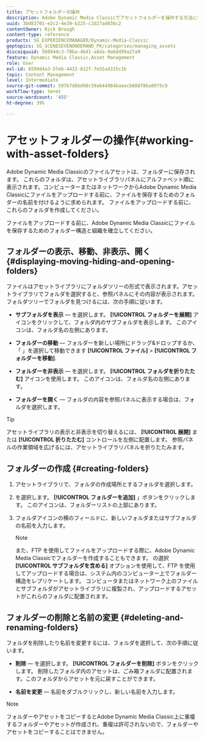 ```yaml
---
title: アセットフォルダーの操作
description: Adobe Dynamic Media Classicでアセットフォルダーを操作する方法について説明します。
uuid: 3bd83701-e2c2-4e39-b225-c2d27ad836c2
contentOwner: Rick Brough
content-type: reference
products: SG_EXPERIENCEMANAGER/Dynamic-Media-Classic
geptopics: SG_SCENESEVENONDEMAND_PK/categories/managing_assets
discoiquuid: 588944c3-78ba-4bd1-a8da-9a6dd99a27a9
feature: Dynamic Media Classic,Asset Management
role: User
exl-id: 8599d4a3-57eb-4432-812f-7e55a4315c1b
topic: Content Management
level: Intermediate
source-git-commit: 597b7d6bd98c59a644984baeecb888f86a8975c9
workflow-type: tm+mt
source-wordcount: '455'
ht-degree: 39%

---
```


# アセットフォルダーの操作{#working-with-asset-folders}

Adobe Dynamic Media Classicのファイルアセットは、フォルダーに保存されます。 これらのフォルダは、アセットライブラリパネルにアルファベット順に表示されます。コンピューターまたはネットワークからAdobe Dynamic Media Classicにファイルをアップロードする前に、ファイルを保存するためのフォルダーの名前を付けるように求められます。 ファイルをアップロードする前に、これらのフォルダを作成してください。

ファイルをアップロードする前に、Adobe Dynamic Media Classicにファイルを保存するためのフォルダー構造と組織を確立してください。

## フォルダーの表示、移動、非表示、開く {#displaying-moving-hiding-and-opening-folders}

ファイルはアセットライブラリにフォルダツリーの形式で表示されます。アセットライブラリでフォルダを選択すると、参照パネルにその内容が表示されます。フォルダツリーでフォルダを見つけるには、次の手順に従います。

* **サブフォルダを表示**  — を選択します。 **[!UICONTROL フォルダーを展開]** アイコンをクリックして、フォルダ内のサブフォルダを表示します。 このアイコンは、フォルダ名の左側にあります。

* **フォルダーの移動**  — フォルダーを新しい場所にドラッグ&amp;ドロップするか、「 」を選択して移動できます **[!UICONTROL ファイル]** > **[!UICONTROL フォルダーを移動]**.

* **フォルダーを非表示**  — を選択します。 **[!UICONTROL フォルダを折りたたむ]** アイコンを使用します。 このアイコンは、フォルダ名の左側にあります。

* **フォルダーを開く**  — フォルダの内容を参照パネルに表示する場合は、フォルダを選択します。

>[!TIP]
>
>アセットライブラリの表示と非表示を切り替えるには、 **[!UICONTROL 展開]** または **[!UICONTROL 折りたたむ]** コントロールを左側に配置します。 参照パネルの作業領域を広げるには、アセットライブラリパネルを折りたたみます。

## フォルダーの作成 {#creating-folders}

1. アセットライブラリで、フォルダの作成場所とするフォルダを選択します。
1. を選択します。 **[!UICONTROL フォルダーを追加]** 」ボタンをクリックします。 このアイコンは、フォルダーリストの上部にあります。
1. フォルダアイコンの横のフィールドに、新しいフォルダまたはサブフォルダの名前を入力します。

   >[!NOTE]
   >
   >また、FTP を使用してファイルをアップロードする際に、Adobe Dynamic Media Classicでフォルダーを作成することもできます。 の選択 **[!UICONTROL サブフォルダを含める]** オプションを使用して、FTP を使用してアップロードする場合は、システム内のコンピューター上でフォルダー構造をレプリケートします。 コンピュータまたはネットワーク上のファイルとサブフォルダがアセットライブラリに複製され、アップロードするアセットがこれらのフォルダに配置されます。

## フォルダーの削除と名前の変更 {#deleting-and-renaming-folders}

フォルダを削除したり名前を変更するには、フォルダを選択して、次の手順に従います。

* **削除**  — を選択します。 **[!UICONTROL フォルダーを削除]** ボタンをクリックします。 削除したフォルダ内のアセットは、ごみ箱フォルダに配置されます。このフォルダからアセットを元に戻すことができます。

* **名前を変更**  — 名前をダブルクリックし、新しい名前を入力します。

>[!NOTE]
>
>フォルダーやアセットをコピーするとAdobe Dynamic Media Classic上に重複するフォルダーやアセットが作成され、重複は許可されないので、フォルダーやアセットをコピーすることはできません。
